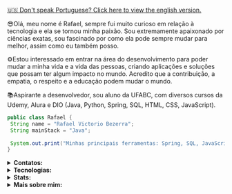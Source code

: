 <a href="https://github.com/Rvictorio/Rvictorio/blob/main/README-EN.md">🇺🇸 Don't speak Portuguese? Click here to view the english version.</a>

😎Olá, meu nome é Rafael, sempre fui muito curioso em relação à tecnologia e ela se tornou minha paixão. Sou extremamente apaixonado por ciências exatas, sou fascinado por como ela pode sempre mudar para melhor, assim como eu também posso.  

⚙️Estou interessado em entrar na área do desenvolvimento para poder mudar a minha vida e a vida das pessoas, criando aplicações e soluções que possam ter algum impacto no mundo. Acredito que a contribuição, a empatia, o respeito e a educação podem mudar o mundo.

📚Aspirante a desenvolvedor, sou aluno da UFABC, com diversos cursos da Udemy, Alura e DIO (Java, Python, Spring, SQL, HTML, CSS, JavaScript).

```java
public class Rafael {
 String name = "Rafael Victorio Bezerra";
 String mainStack = "Java";
 
 System.out.print("Minhas principais ferramentas: Spring, SQL, JavaScript, Python, GIT/Github.");
}
```

</details>


<details>
  <summary><b>Contatos: </b></summary>

[![Github](https://img.shields.io/badge/-Github-181717?style=for-the-badge&logo=Github&logoColor=white)](https://github.com/Rvictorio)
[![LinkedIn](https://img.shields.io/badge/-LinkedIn-0077B5?style=for-the-badge&logo=LinkedIn&logoColor=white)](https://www.linkedin.com/in/rvictorio)
[![Twitter](https://img.shields.io/badge/-Twitter-1DA1F2?style=for-the-badge&logo=Twitter&logoColor=white)](https://twitter.com/Rvictori0)
[![Gmail](https://img.shields.io/badge/Gmail-D14836?style=for-the-badge&logo=gmail&logoColor=white)](mailto:rvictorio8@gmail.com)

</details>
<details>
  <summary><b>Tecnologias: </b></summary>

| Linguagens | Nível | Comentarios |
|:----------|------| ------------------|
|JAVA|:star: :star: :star: | Tenho como stack principal o Java, realizando diversos projetos pessoais. Minhas principais fontes de estudos são cursos, livros e artigos que me auxiliam no crescimento dentro desta linguagem, tenho solidos conhecimentos em POO, Spring, JDBC, Design patterns, SOLID, etc.
|Python| :star: :star: | Possuo noção básica do que esta liguagem pode oferecer. Tive muito contato com ela nos primeiros quadrimestres da faculdade, onde desenvolvi lógica de programação, POO e uso de diversas bibliotecas (como por exemplo Pandas, onde usei para interpretação de dados)
|HTML/CSS/JS| :star: | Consigo criar páginas web simples com algumas funções utilizando essas três ferramentas. Atualmente estou utilizando delas para integrar meus conhecimentos de Back End com o essencial do Front End, realizando criações com estilização visual e funcionalidades com bases sólidas de lógica.
|SQL| :star: | Sei realizar consultas, criação de tabelas, atualização de dados e inserir informações. Tenho como principal ferramente de uso do SQL o PostgreSQL, onde prefiro adotar o uso do PGadmin para lidar com as funções detalhadas anteriormente.

| Ferramentas | Nível | Comentarios |
|:----------|------| ------------------|
|GIT/GITHUB|:star: :star: | Conhecimento básico (Entendo as ferramentas e suas aplicações)
|Intellij IDEA| :star: :star: | Conhecinento básico (Minha IDE favorita para codar em JAVA)
|VS Code | :star: | Conhecimento iniciante (Ferramenta que comecei a utilizar recentemente)
|Spring Boot| :star: | Conhecimento iniciante (Iniciei meu aprofundamento recentemente nessa ferramenta)
|Angular| :star: | Conhecimento iniciante (Iniciei meu aprofundamento recentemente nessa ferramente)
|PostgreSQL| :star: |Conhecimento inicante (Estou adquirindo familiaridade com a ferramenta)


  
</details>



<details>
  <summary><b>Stats: </b></summary>
  
  
  ![stats](https://github-readme-stats.vercel.app/api?username=rvictorio&title_color=3498db&text_color=2ecc71&icon_color=3498db&bg_color=00000000&hide_border=true&show_icons=true&include_all_commits=true&count_private=true&disable_animations=true)
  ![](https://komarev.com/ghpvc/?username=rvictorio&style=flat-square&label=Views)
![]( https://badges.pufler.dev/visits/char-al/rvictorio?color=black&logo=github&style=flat-square )
  
</details>

<details>
  <summary><b>Mais sobre mim: </b></summary>
  
 ## O que eu ando ouvindo 🎵:
   ![Spotify recently played](https://spotify-recently-played-readme.vercel.app/api?user=12176639966)
   
## Canais do Youtube que eu vejo 📺:
  - [Ciência todo dia](https://www.youtube.com/@CienciaTodoDia)
  - [Fiasco](https://www.youtube.com/@GrandeFiasco)
  - [Filipe Deschamps](https://www.youtube.com/@FilipeDeschamps)
  - [Nerdologia](https://www.youtube.com/@nerdologia)
  - [Bandeja](https://www.youtube.com/@BANDEJA)
  - [Attekita Dev](https://www.youtube.com/@attekitadev)
  
  


